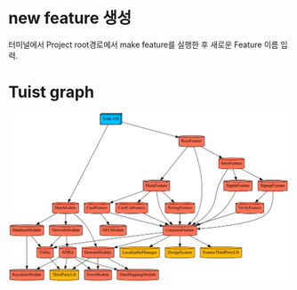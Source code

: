 # new feature 생성

터미널에서 Project root경로에서 make feature를 실행한 후 새로운 Feature 이름 입력.

# Tuist graph

<img width="823" alt="스크린샷 2022-08-05 오후 9 28 09" src="./graph.png">
